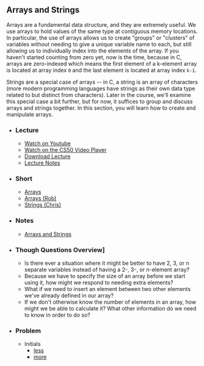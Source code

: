 
## Arrays and Strings

Arrays are a fundamental data structure, and they are extremely useful. We use arrays to hold values of the same type at contiguous memory locations. In particular, the use of arrays allows us to create "groups" or "clusters" of variables without needing to give a unique variable name to each, but still allowing us to individually index into the elements of the array. If you haven't started counting from zero yet, now is the time, because in C, arrays are zero-indexed which means the first element of a k-element array is located at array index `0` and the last element is located at array index `k-1`. 

Strings are a special case of arrays -- in C, a string is an array of characters (more modern programming languages have strings as their own data type related to but distinct from characters). Later in the course, we'll examine this special case a bit further, but for now, it suffices to group and discuss arrays and strings together. In this section, you will learn how to create and manipulate arrays.

- ### Lecture 
  - [Watch on Youtube](https://www.youtube.com/embed/IJNPHorTqQs?start=3597&end=5377)
  - [Watch on the CS50 Video Player](https://video.cs50.net/2017/fall/lectures/2?t=59m57s)
  - [Download Lecture](http://cdn.cs50.net/2017/fall/lectures/2/lecture2-720p.mp4?download)
  - [Lecture Notes](https://docs.cs50.net/2017/fall/notes/2/lecture2.html#strings-arrays)

- ### Short
  - [Arrays](https://www.youtube.com/embed/K1yC1xshF40)
  - [Arrays (Rob)](https://www.youtube.com/embed/7mOJN1c1JEo)
  - [Strings (Chris)](https://www.youtube.com/embed/z3j-gK1u6Kg)

- ### Notes
  - [Arrays and Strings](/assets/pdfs/unit2/arrays_and_strings.pdf)

- ### Though Questions Overview]
  - Is there ever a situation where it might be better to have 2, 3, or n separate variables instead of having a 2-, 3-, or n-element array?
  - Because we have to specify the size of an array before we start using it, how might we respond to needing extra elements?
  - What if we need to insert an element between two other elements we've already defined in our array? 
  - If we don't otherwise know the number of elements in an array, how might we be able to calculate it? What other information do we need to know in order to do so?

- ### Problem
  - Initials
    - [less](http://docs.cs50.net/2018/ap/problems/initials/less/initials.html)
    - [more](http://docs.cs50.net/2018/ap/problems/initials/more/initials.html)
